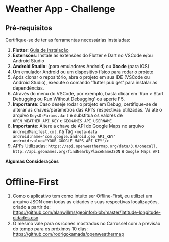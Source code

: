 # Weather App - Challenge

## Pré-requisitos

Certifique-se de ter as ferramentas necessárias instaladas:

1. **Flutter**: [Guia de instalação](https://flutter.dev/docs/get-started/install)
2. **Extensões**: Instale as extensões do Flutter e Dart no VSCode e/ou Android Studio
3. **Android Studio**: (para emuladores Android) ou **Xcode** (para iOS)
4. Um emulador Android ou um dispositivo físico para rodar o projeto
5. Após clonar o repositório, abra o projeto em sua IDE (VSCode ou Android Studio), execute o comando 'flutter pub get' para instalar as dependências.
6. Através do menu do VSCode, por exemplo, basta clicar em 'Run > Start Debugging ou Run Without Debugging' ou aperte F5.
7. **Importante**: Caso deseje rodar o projeto em Debug, certifique-se de alterar as chaves/parâmetros das API's respectivas utilizadas. Vá até o arquivo ```KeysOrParams.dart``` e substitua os valores de ```OPEN_WEATHER_API_KEY``` e ```GEONAMES_API_USERNAME```
8. **Importante**: Altere a chave de API do Google Maps no arquivo ```AndroidManifest.xml```, na Tag ```<meta-data android:name="com.google.android.geo API_KEY" android:value="YOUR_GOOGLE_MAPS_API_KEY"/>```
9. API's Utilizadas: ```https://api.openweathermap.org/data/3.0/onecall```, ```http://api.geonames.org/findNearbyPlaceNameJSON``` e ```Google Maps API```



**Algumas Considerações**

# Offline-First
1. Como o aplicativo tem como intuíto ser Offline-First, eu utilizei um arquivo JSON com todas as cidades e suas respectivas localizações, criado a partir de: https://github.com/alanwillms/geoinfo/blob/master/latitude-longitude-cidades.csv
2. O mesmo vale para os ícones mostrados no Carrossel com a previsão do tempo para os próximos 10 dias: https://github.com/rodrigokamada/openweathermap
